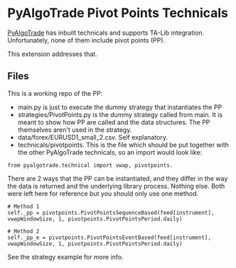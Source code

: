 # PyAlgoTrade Pivot Points Technicals

[PyAlgoTrade](https://gbeced.github.io/pyalgotrade/) has inbuilt technicals and supports TA-Lib integration. 
Unfortunately, none of them include pivot points (PP).

This extension addresses that.

## Files

This is a working repo of the PP:
* main.py is just to execute the dummy strategy that instantiates the PP
* strategies/PivotPoints.py is the dummy strategy called from main. It is meant to
show how PP are called and the data structures. The PP themselves aren't used
in the strategy.
* data/forex/EURUSD1_small_2.csv. Self explanatory.
* technicals/pivotpoints. This is the file which should be put together with the other
PyAlgoTrade technicals, so an import would look like: 

```from pyalgotrade.technical import vwap, pivotpoints.```

There are 2 ways that the PP can be instantiated, and they differ in the way the data
is returned and the underlying library process. Nothing else. Both were left here for reference
but you should only use one method.

```   
# Method 1    
self._pp = pivotpoints.PivotPointsSequenceBased(feed[instrument], vwapWindowSize, 1, pivotpoints.PivotPointsPeriod.daily)
        
# Method 2
self._pp_e = pivotpoints.PivotPointsEventBased(feed[instrument], vwapWindowSize, 1, pivotpoints.PivotPointsPeriod.daily)
```

See the strategy example for more info.